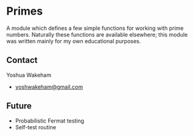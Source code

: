 # Primes

A module which defines a few simple functions for working
with prime numbers. Naturally these functions are
available elsewhere; this module was written mainly for
my own educational purposes.

## Contact

Yoshua Wakeham
* yoshwakeham@gmail.com

## Future

* Probabilistic Fermat testing
* Self-test routine
